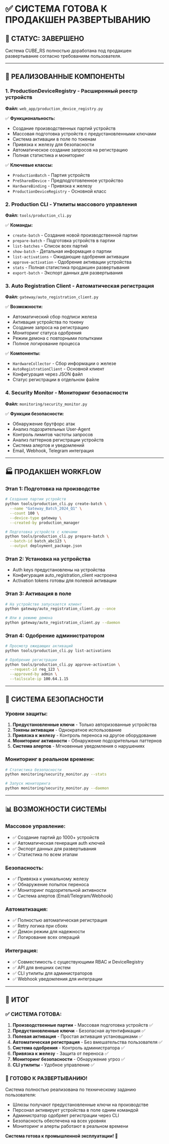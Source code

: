 # ✅ СИСТЕМА ГОТОВА К ПРОДАКШЕН РАЗВЕРТЫВАНИЮ

## 🎯 **СТАТУС: ЗАВЕРШЕНО**

Система CUBE_RS полностью доработана под продакшен развертывание согласно требованиям пользователя.

---

## 🚀 **РЕАЛИЗОВАННЫЕ КОМПОНЕНТЫ**

### 1. **ProductionDeviceRegistry** - Расширенный реестр устройств
**Файл:** `web_app/production_device_registry.py`

✅ **Функциональность:**
- Создание производственных партий устройств
- Массовая подготовка устройств с предустановленными ключами
- Система активации в поле по токенам
- Привязка к железу для безопасности
- Автоматическое создание запросов на регистрацию
- Полная статистика и мониторинг

✅ **Ключевые классы:**
- `ProductionBatch` - Партия устройств
- `PreSharedDevice` - Предподготовленное устройство
- `HardwareBinding` - Привязка к железу
- `ProductionDeviceRegistry` - Основной класс

### 2. **Production CLI** - Утилиты массового управления
**Файл:** `tools/production_cli.py`

✅ **Команды:**
- `create-batch` - Создание новой производственной партии
- `prepare-batch` - Подготовка устройств в партии
- `list-batches` - Список всех партий
- `show-batch` - Детальная информация о партии
- `list-activations` - Ожидающие одобрения активации
- `approve-activation` - Одобрение активации устройства
- `stats` - Полная статистика продакшен развертывания
- `export-batch` - Экспорт данных для развертывания

### 3. **Auto Registration Client** - Автоматическая регистрация
**Файл:** `gateway/auto_registration_client.py`

✅ **Возможности:**
- Автоматический сбор подписи железа
- Активация устройства по токену
- Создание запроса на регистрацию
- Мониторинг статуса одобрения
- Режим демона с повторными попытками
- Полное логирование процесса

✅ **Компоненты:**
- `HardwareCollector` - Сбор информации о железе
- `AutoRegistrationClient` - Основной клиент
- Конфигурация через JSON файл
- Статус регистрации в отдельном файле

### 4. **Security Monitor** - Мониторинг безопасности
**Файл:** `monitoring/security_monitor.py`

✅ **Функции безопасности:**
- Обнаружение брутфорс атак
- Анализ подозрительных User-Agent
- Контроль лимитов частоты запросов
- Анализ паттернов регистрации устройств
- Система алертов и уведомлений
- Email, Webhook, Telegram интеграция

---

## 🏭 **ПРОДАКШЕН WORKFLOW**

### **Этап 1: Подготовка на производстве**
```bash
# Создание партии устройств
python tools/production_cli.py create-batch \
  --name "Gateway_Batch_2024_Q1" \
  --count 100 \
  --device-type gateway \
  --created-by production_manager

# Подготовка устройств с ключами
python tools/production_cli.py prepare-batch \
  --batch-id batch_abc123 \
  --output deployment_package.json
```

### **Этап 2: Установка на устройства**
- Auth keys предустановлены на устройства
- Конфигурация auto_registration_client настроена
- Activation tokens готовы для полевой активации

### **Этап 3: Активация в поле**
```bash
# На устройстве запускается клиент
python gateway/auto_registration_client.py --once

# Или в режиме демона
python gateway/auto_registration_client.py --daemon
```

### **Этап 4: Одобрение администратором**
```bash
# Просмотр ожидающих активаций
python tools/production_cli.py list-activations

# Одобрение регистрации
python tools/production_cli.py approve-activation \
  --request-id req_123 \
  --approved-by admin \
  --tailscale-ip 100.64.1.15
```

---

## 🔐 **СИСТЕМА БЕЗОПАСНОСТИ**

### **Уровни защиты:**
1. **Предустановленные ключи** - Только авторизованные устройства
2. **Токены активации** - Однократное использование
3. **Привязка к железу** - Контроль переноса на другое оборудование
4. **Мониторинг активности** - Обнаружение подозрительных паттернов
5. **Система алертов** - Мгновенные уведомления о нарушениях

### **Мониторинг в реальном времени:**
```bash
# Статистика безопасности
python monitoring/security_monitor.py --stats

# Запуск мониторинга
python monitoring/security_monitor.py --daemon
```

---

## 📊 **ВОЗМОЖНОСТИ СИСТЕМЫ**

### **Массовое управление:**
- ✅ Создание партий до 1000+ устройств
- ✅ Автоматическая генерация auth ключей
- ✅ Экспорт данных для развертывания
- ✅ Статистика по всем этапам

### **Безопасность:**
- ✅ Привязка к уникальному железу
- ✅ Обнаружение попыток переноса
- ✅ Мониторинг подозрительной активности
- ✅ Система алертов (Email/Telegram/Webhook)

### **Автоматизация:**
- ✅ Полностью автоматическая регистрация
- ✅ Retry логика при сбоях
- ✅ Демон режим для надежности
- ✅ Логирование всех операций

### **Интеграция:**
- ✅ Совместимость с существующими RBAC и DeviceRegistry
- ✅ API для внешних систем
- ✅ CLI утилиты для администраторов
- ✅ Webhook уведомления для интеграции

---

## 🎯 **ИТОГ**

### ✅ **СИСТЕМА ГОТОВА:**

1. **Производственные партии** - Массовая подготовка устройств ✅
2. **Предустановленные ключи** - Безопасная аутентификация ✅  
3. **Полевая активация** - Простая активация установщиками ✅
4. **Автоматическая регистрация** - Без вмешательства пользователя ✅
5. **Система одобрения** - Контроль администратора ✅
6. **Привязка к железу** - Защита от переноса ✅
7. **Мониторинг безопасности** - Обнаружение угроз ✅
8. **CLI утилиты** - Удобное управление ✅

### 🚀 **ГОТОВО К РАЗВЕРТЫВАНИЮ!**

Система полностью реализована по техническому заданию пользователя:
- Шлюзы получают предустановленные ключи на производстве
- Персонал активирует устройства в поле одним командой
- Администратор одобряет регистрации через CLI
- Безопасность обеспечена на всех уровнях
- Мониторинг и алерты работают в реальном времени

**Система готова к промышленной эксплуатации! 🎯**